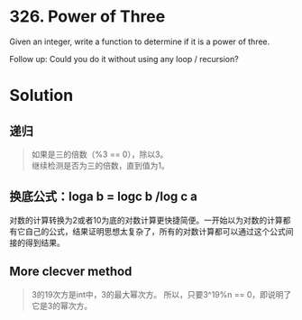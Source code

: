 # 326. Power of Three

Given an integer, write a function to determine if it is a power of three.

Follow up:
Could you do it without using any loop / recursion?

# Solution

## 递归

>如果是三的倍数（%3 == 0），除以3。<br/>
>继续检测是否为三的倍数，直到值为1。

## 换底公式：loga b = logc b /log c a

对数的计算转换为2或者10为底的对数计算更快捷简便。一开始以为对数的计算都有它自己的公式，结果证明思想太复杂了，所有的对数计算都可以通过这个公式间接的得到结果。

## More clecver method

>3的19次方是int中，3的最大幂次方。
>所以，只要3^19%n == 0，即说明了它是3的幂次方。